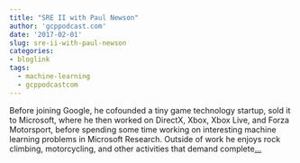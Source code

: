 ```yaml
---
title: "SRE II with Paul Newson"
author: 'gcppodcast.com'
date: '2017-02-01'
slug: sre-ii-with-paul-newson
categories:
- bloglink
tags:
  - machine-learning
  - gcppodcastcom
---
```


Before joining Google, he cofounded a tiny game technology startup, sold it to Microsoft, where he then worked on DirectX, Xbox, Xbox Live, and Forza Motorsport, before spending some time working on interesting machine learning problems in Microsoft Research. Outside of work he enjoys rock climbing, motorcycling, and other activities that demand complete[... <i class="fas fa-external-link-alt"></i>](https://www.gcppodcast.com/post/episode-59-sre-ii-with-paul-newson/)

